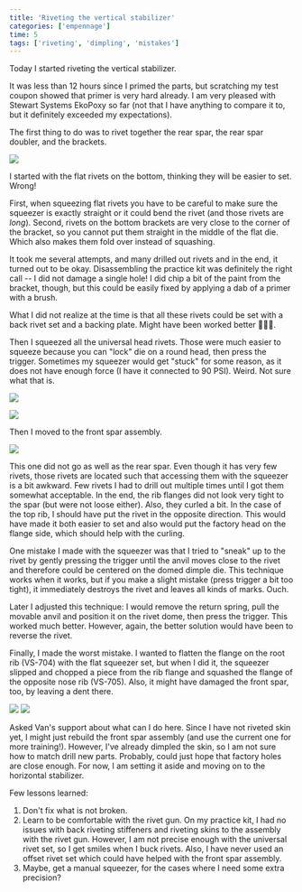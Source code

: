 ```yaml
---
title: 'Riveting the vertical stabilizer'
categories: ['empennage']
time: 5
tags: ['riveting', 'dimpling', 'mistakes']
---
```


Today I started riveting the vertical stabilizer.

<!-- more -->

It was less than 12 hours since I primed the parts, but scratching my test coupon showed that primer is very hard already. I am very pleased with Stewart Systems EkoPoxy so far (not that I have anything to compare it to, but it definitely exceeded my expectations).

The first thing to do was to rivet together the rear spar, the rear spar doubler, and the brackets.

![](0-rear-spar-ready-for-riveting.jpeg)

I started with the flat rivets on the bottom, thinking they will be easier to set. Wrong!

First, when squeezing flat rivets you have to be careful to make sure the squeezer is exactly straight or it could bend the rivet (and those rivets are _long_). Second, rivets on the bottom brackets are very close to the corner of the bracket, so you cannot put them straight in the middle of the flat die. Which also makes them fold over instead of squashing.

It took me several attempts, and many drilled out rivets and in the end, it turned out to be okay. Disassembling the practice kit was definitely the right call -- I did not damage a single hole! I did chip a bit of the paint from the bracket, though, but this could be easily fixed by applying a dab of a primer with a brush.

What I did not realize at the time is that all these rivets could be set with a back rivet set and a backing plate. Might have been worked better 🤷🏻‍♂️.

Then I squeezed all the universal head rivets. Those were much easier to squeeze because you can "lock" die on a round head, then press the trigger. Sometimes my squeezer would get "stuck" for some reason, as it does not have enough force (I have it connected to 90 PSI). Weird. Not sure what that is.

![](1-rear-spar-riveted.jpeg)

![](2-rear-spar-riveted-2.jpeg)

Then I moved to the front spar assembly.

![](3-front-spar-ready-for-riveting.jpeg)

This one did not go as well as the rear spar. Even though it has very few rivets, those rivets are located such that accessing them with the squeezer is a bit awkward. Few rivets I had to drill out multiple times until I got them somewhat acceptable. In the end, the rib flanges did not look very tight to the spar (but were not loose either). Also, they curled a bit. In the case of the top rib, I should have put the rivet in the opposite direction. This would have made it both easier to set and also would put the factory head on the flange side, which should help with the curling.

One mistake I made with the squeezer was that I tried to "sneak" up to the rivet by gently pressing the trigger until the anvil moves close to the rivet and therefore could be centered on the domed dimple die. This technique works when it works, but if you make a slight mistake (press trigger a bit too tight), it immediately destroys the rivet and leaves all kinds of marks. Ouch. 

Later I adjusted this technique: I would remove the return spring, pull the movable anvil and position it on the rivet dome, then press the trigger. This worked much better. However, again, the better solution would have been to reverse the rivet.

Finally, I made the worst mistake. I wanted to flatten the flange on the root rib (VS-704) with the flat squeezer set, but when I did it, the squeezer slipped and chopped a piece from the rib flange and squashed the flange of the opposite nose rib (VS-705). Also, it might have damaged the front spar, too, by leaving a dent there.

![](4-vs-704-flange-damage.jpeg)
![](5-vs-705-flange-damage.jpeg)

Asked Van's support about what can I do here. Since I have not riveted skin yet, I might just rebuild the front spar assembly (and use the current one for more training!). However, I've already dimpled the skin, so I am not sure how to match drill new parts. Probably, could just hope that factory holes are close enough. For now, I am setting it aside and moving on to the horizontal stabilizer. 

Few lessons learned:
1. Don't fix what is not broken.
2. Learn to be comfortable with the rivet gun. On my practice kit, I had no issues with back riveting stiffeners and riveting skins to the assembly with the rivet gun. However, I am not precise enough with the universal rivet set, so I get smiles when I buck rivets. Also, I have never used an offset rivet set which could have helped with the front spar assembly.
3. Maybe, get a manual squeezer, for the cases where I need some extra precision?